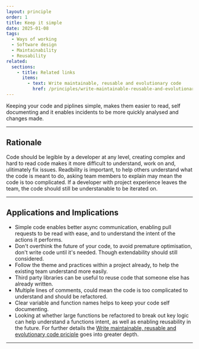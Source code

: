 ```yaml
---
layout: principle
order: 1
title: Keep it simple
date: 2025-01-08
tags:
  - Ways of working
  - Software design
  - Maintainability
  - Reusability
related:
  sections:
    - title: Related links
      items:
        - text: Write maintainable, reusable and evolutionary code
          href: /principles/write-maintainable-reusable-and-evolutionary-code/
---
```


Keeping your code and piplines simple, makes them easier to read, self documenting and it enables incidents to be more quickly analysed and changes made.

---

## Rationale

Code should be legible by a developer at any level, creating complex and hard to read code makes it more difficult to understand, work on and, ulitimately fix issues. Readbility is important, to help others understand what the code is meant to do, asking team members to explain may mean the code is too complicated. If a developer with project experience leaves the team, the code should still be understanable to be iterated on.

---

## Applications and Implications

- Simple code enables better async communication, enabling pull requests to be read with ease, and to understand the intent of the actions it performs.
- Don't overthink the future of your code, to avoid premature optimisation, don't write code until it's needed. Though extendability should still considered.
- Follow the theme and practices within a project already, to help the existing team understand more easily.
- Third party libraries can be useful to reuse code that someone else has already written.
- Multiple lines of comments, could mean the code is too complicated to understand and should be refactored.
- Clear variable and function names helps to keep your code self documenting.
- Looking at whether large functions be refactored to break out key logic can help understand a functions intent, as well as enabling reusability in the future. For further details the [Write maintainable, reusable and evolutionary code priciple](/principles/write-maintainable-reusable-and-evolutionary-code/) goes into greater depth.

---
